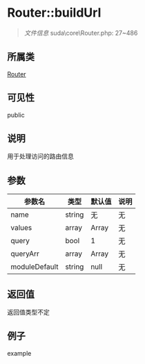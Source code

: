 # Router::buildUrl

> *文件信息* suda\core\Router.php: 27~486
## 所属类 

[Router](../Router.md)

## 可见性

  public  
## 说明

用于处理访问的路由信息

## 参数

| 参数名 | 类型 | 默认值 | 说明 |
|--------|-----|-------|-------|
| name |  string | 无 | 无 |
| values |  array | Array | 无 |
| query |  bool | 1 | 无 |
| queryArr |  array | Array | 无 |
| moduleDefault |  string | null | 无 |

## 返回值
返回值类型不定

## 例子

example